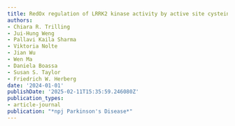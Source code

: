 ```yaml
---
title: RedOx regulation of LRRK2 kinase activity by active site cysteines
authors:
- Chiara R. Trilling
- Jui-Hung Weng
- Pallavi Kaila Sharma
- Viktoria Nolte
- Jian Wu
- Wen Ma
- Daniela Boassa
- Susan S. Taylor
- Friedrich W. Herberg
date: '2024-01-01'
publishDate: '2025-02-11T15:35:59.246080Z'
publication_types:
- article-journal
publication: "*npj Parkinson's Disease*"
---
```

